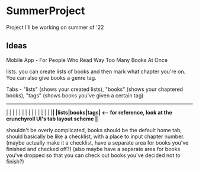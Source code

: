 # SummerProject
Project I'll be working on summer of '22

<h2>Ideas</h2>

Mobile App - For People Who Read Way Too Many Books At Once

lists. you can create lists of books and then mark what chapter you're on. You can also give books a genre tag.

Tabs - "lists" (shows your created lists), "books" (shows your chaptered books), "tags" (shows books you've given a certain tag)

 ________________
|                |
|                |
|                |
|                |
|                |
|                |
|                |
|________________|
|lists|books|tags| <-- for reference, look at the crunchyroll UI's tab layout scheme
|________________|

shouldn't be overly complicated, books should be the default home tab, should basically be like a checklist, with a place to input chapter number.
(maybe actually make it a checklist, have a separate area for books you've finished and checked off?)
(also maybe have a separate area for books you've dropped so that you can check out books you've decided not to finish?)
